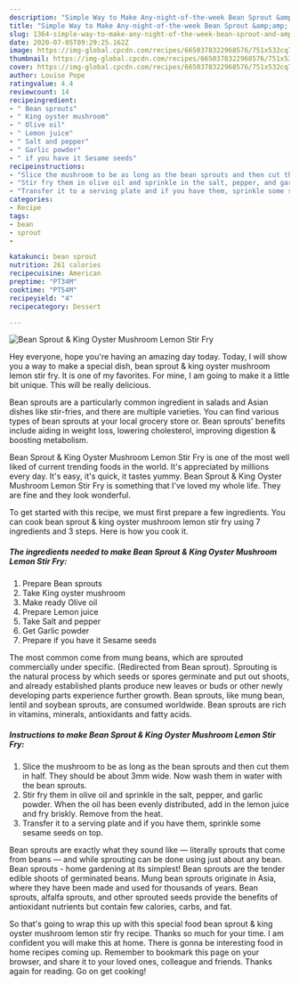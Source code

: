 ```yaml
---
description: "Simple Way to Make Any-night-of-the-week Bean Sprout &amp;amp; King Oyster Mushroom Lemon Stir Fry"
title: "Simple Way to Make Any-night-of-the-week Bean Sprout &amp;amp; King Oyster Mushroom Lemon Stir Fry"
slug: 1364-simple-way-to-make-any-night-of-the-week-bean-sprout-and-amp-king-oyster-mushroom-lemon-stir-fry
date: 2020-07-05T09:29:25.162Z
image: https://img-global.cpcdn.com/recipes/6650378322968576/751x532cq70/bean-sprout-king-oyster-mushroom-lemon-stir-fry-recipe-main-photo.jpg
thumbnail: https://img-global.cpcdn.com/recipes/6650378322968576/751x532cq70/bean-sprout-king-oyster-mushroom-lemon-stir-fry-recipe-main-photo.jpg
cover: https://img-global.cpcdn.com/recipes/6650378322968576/751x532cq70/bean-sprout-king-oyster-mushroom-lemon-stir-fry-recipe-main-photo.jpg
author: Louise Pope
ratingvalue: 4.4
reviewcount: 14
recipeingredient:
- " Bean sprouts"
- " King oyster mushroom"
- " Olive oil"
- " Lemon juice"
- " Salt and pepper"
- " Garlic powder"
- " if you have it Sesame seeds"
recipeinstructions:
- "Slice the mushroom to be as long as the bean sprouts and then cut them in half. They should be about 3mm wide. Now wash them in water with the bean sprouts."
- "Stir fry them in olive oil and sprinkle in the salt, pepper, and garlic powder. When the oil has been evenly distributed, add in the lemon juice and fry briskly. Remove from the heat."
- "Transfer it to a serving plate and if you have them, sprinkle some sesame seeds on top."
categories:
- Recipe
tags:
- bean
- sprout
- 

katakunci: bean sprout  
nutrition: 261 calories
recipecuisine: American
preptime: "PT34M"
cooktime: "PT54M"
recipeyield: "4"
recipecategory: Dessert

---
```



![Bean Sprout &amp; King Oyster Mushroom Lemon Stir Fry](https://img-global.cpcdn.com/recipes/6650378322968576/751x532cq70/bean-sprout-king-oyster-mushroom-lemon-stir-fry-recipe-main-photo.jpg)

Hey everyone, hope you're having an amazing day today. Today, I will show you a way to make a special dish, bean sprout &amp; king oyster mushroom lemon stir fry. It is one of my favorites. For mine, I am going to make it a little bit unique. This will be really delicious.

Bean sprouts are a particularly common ingredient in salads and Asian dishes like stir-fries, and there are multiple varieties. You can find various types of bean sprouts at your local grocery store or. Bean sprouts&#39; benefits include aiding in weight loss, lowering cholesterol, improving digestion &amp; boosting metabolism.

Bean Sprout &amp; King Oyster Mushroom Lemon Stir Fry is one of the most well liked of current trending foods in the world. It's appreciated by millions every day. It's easy, it's quick, it tastes yummy. Bean Sprout &amp; King Oyster Mushroom Lemon Stir Fry is something that I've loved my whole life. They are fine and they look wonderful.


To get started with this recipe, we must first prepare a few ingredients. You can cook bean sprout &amp; king oyster mushroom lemon stir fry using 7 ingredients and 3 steps. Here is how you cook it.

<!--inarticleads1-->

##### The ingredients needed to make Bean Sprout &amp; King Oyster Mushroom Lemon Stir Fry:

1. Prepare  Bean sprouts
1. Take  King oyster mushroom
1. Make ready  Olive oil
1. Prepare  Lemon juice
1. Take  Salt and pepper
1. Get  Garlic powder
1. Prepare  if you have it Sesame seeds


The most common come from mung beans, which are sprouted commercially under specific. (Redirected from Bean sprout). Sprouting is the natural process by which seeds or spores germinate and put out shoots, and already established plants produce new leaves or buds or other newly developing parts experience further growth. Bean sprouts, like mung bean, lentil and soybean sprouts, are consumed worldwide. Bean sprouts are rich in vitamins, minerals, antioxidants and fatty acids. 

<!--inarticleads2-->

##### Instructions to make Bean Sprout &amp; King Oyster Mushroom Lemon Stir Fry:

1. Slice the mushroom to be as long as the bean sprouts and then cut them in half. They should be about 3mm wide. Now wash them in water with the bean sprouts.
1. Stir fry them in olive oil and sprinkle in the salt, pepper, and garlic powder. When the oil has been evenly distributed, add in the lemon juice and fry briskly. Remove from the heat.
1. Transfer it to a serving plate and if you have them, sprinkle some sesame seeds on top.


Bean sprouts are exactly what they sound like — literally sprouts that come from beans — and while sprouting can be done using just about any bean. Bean sprouts - home gardening at its simplest! Bean sprouts are the tender edible shoots of germinated beans. Mung bean sprouts originate in Asia, where they have been made and used for thousands of years. Bean sprouts, alfalfa sprouts, and other sprouted seeds provide the benefits of antioxidant nutrients but contain few calories, carbs, and fat. 

So that's going to wrap this up with this special food bean sprout &amp; king oyster mushroom lemon stir fry recipe. Thanks so much for your time. I am confident you will make this at home. There is gonna be interesting food in home recipes coming up. Remember to bookmark this page on your browser, and share it to your loved ones, colleague and friends. Thanks again for reading. Go on get cooking!
